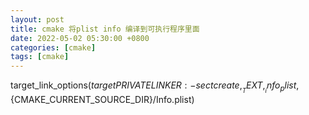 ```yaml
---
layout: post
title: cmake 将plist info 编译到可执行程序里面
date: 2022-05-02 05:30:00 +0800
categories: [cmake]
tags: [cmake]
---
```


target_link_options(${target} PRIVATE LINKER:-sectcreate,__TEXT,__info_plist,${CMAKE_CURRENT_SOURCE_DIR}/Info.plist)
